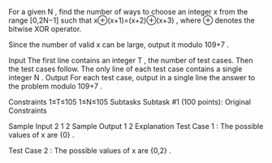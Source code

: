 For a given N
, find the number of ways to choose an integer x
 from the range [0,2N−1]
 such that x⊕(x+1)=(x+2)⊕(x+3)
, where ⊕
 denotes the bitwise XOR operator.

Since the number of valid x
 can be large, output it modulo 109+7
.

Input
The first line contains an integer T
, the number of test cases. Then the test cases follow.
The only line of each test case contains a single integer N
.
Output
For each test case, output in a single line the answer to the problem modulo 109+7
.

Constraints
1≤T≤105
1≤N≤105
Subtasks
Subtask #1 (100 points): Original Constraints

Sample Input
2
1
2
Sample Output
1
2
Explanation
Test Case 1
: The possible values of x
 are {0}
.

Test Case 2
: The possible values of x
 are {0,2}
.